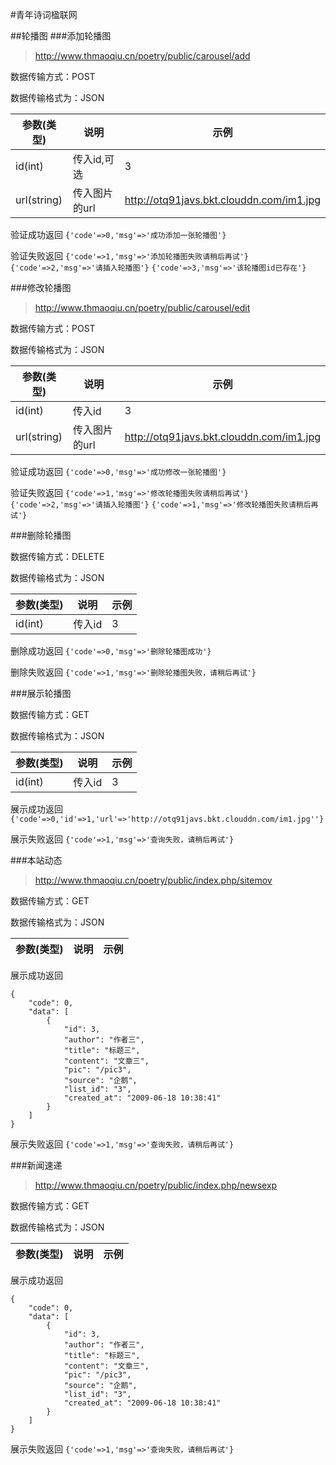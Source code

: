 #青年诗词楹联网

##轮播图
###添加轮播图
> http://www.thmaoqiu.cn/poetry/public/carousel/add

数据传输方式：POST

数据传输格式为：JSON


参数(类型) | 说明 | 示例
----|------|----
id(int) | 传入id,可选  | 3
url(string) | 传入图片的url | http://otq91javs.bkt.clouddn.com/im1.jpg

验证成功返回 
`{'code'=>0,'msg'=>'成功添加一张轮播图'}`

验证失败返回
`{'code'=>1,'msg'=>'添加轮播图失败请稍后再试'}`
`{'code'=>2,'msg'=>'请插入轮播图'}`
`{'code'=>3,'msg'=>'该轮播图id已存在'}`

###修改轮播图
>http://www.thmaoqiu.cn/poetry/public/carousel/edit

数据传输方式：POST

数据传输格式为：JSON

参数(类型) | 说明 | 示例
----|------|----
id(int) | 传入id  | 3
url(string) | 传入图片的url | http://otq91javs.bkt.clouddn.com/im1.jpg

验证成功返回 
`{'code'=>0,'msg'=>'成功修改一张轮播图'}`

验证失败返回
`{'code'=>1,'msg'=>'修改轮播图失败请稍后再试'}`
`{'code'=>2,'msg'=>'请插入轮播图'}`
`{'code'=>1,'msg'=>'修改轮播图失败请稍后再试'}`

###删除轮播图

数据传输方式：DELETE

数据传输格式为：JSON

参数(类型) | 说明 | 示例
----|------|----
id(int) | 传入id  | 3

删除成功返回
 `{'code'=>0,'msg'=>'删除轮播图成功'}`
 
 删除失败返回
`{'code'=>1,'msg'=>'删除轮播图失败，请稍后再试'}`
 
 ###展示轮播图
 
数据传输方式：GET

数据传输格式为：JSON

参数(类型) | 说明 | 示例
----|------|----
id(int) | 传入id  | 3

展示成功返回
`{'code'=>0,'id'=>1,'url'=>'http://otq91javs.bkt.clouddn.com/im1.jpg''}`

展示失败返回
`{'code'=>1,'msg'=>'查询失败，请稍后再试'}`

 ###本站动态
 >http://www.thmaoqiu.cn/poetry/public/index.php/sitemov
 
数据传输方式：GET

数据传输格式为：JSON

参数(类型) | 说明 | 示例
----|------|----


展示成功返回
```
{
    "code": 0,
    "data": [
        {
            "id": 3,
            "author": "作者三",
            "title": "标题三",
            "content": "文章三",
            "pic": "/pic3",
            "source": "企鹅",
            "list_id": "3",
            "created_at": "2009-06-18 10:38:41"
        }
    ]
}
```

展示失败返回
`{'code'=>1,'msg'=>'查询失败，请稍后再试'}`

 ###新闻速递
 >http://www.thmaoqiu.cn/poetry/public/index.php/newsexp
 
数据传输方式：GET

数据传输格式为：JSON

参数(类型) | 说明 | 示例
----|------|----


展示成功返回
```
{
    "code": 0,
    "data": [
        {
            "id": 3,
            "author": "作者三",
            "title": "标题三",
            "content": "文章三",
            "pic": "/pic3",
            "source": "企鹅",
            "list_id": "3",
            "created_at": "2009-06-18 10:38:41"
        }
    ]
}
```

展示失败返回
`{'code'=>1,'msg'=>'查询失败，请稍后再试'}`


 
